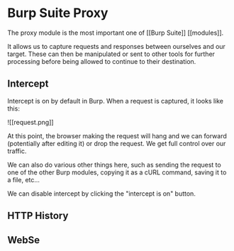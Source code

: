 # Burp Suite Proxy

The proxy module is the most important one of [[Burp Suite]] [[modules]].

It allows us to capture requests and responses between ourselves and our target. These can then be manipulated or sent to other tools for further processing before being allowed to continue to their destination.


## Intercept

Intercept is on by default in Burp. When a request is captured, it looks like this:

![[request.png]]

At this point, the browser making the request will hang and we can forward (potentially after editing it) or drop the request. We get full control over our traffic.

We can also do various other things here, such as sending the request to one of the other Burp modules, copying it as a cURL command, saving it to a file, etc...

We can disable intercept by clicking the "intercept is on" button.


## HTTP History


## WebSe